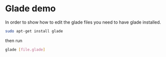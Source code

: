 # Glade demo

In order to show how to edit the glade files you need to have glade installed.

```bash
sudo apt-get install glade
```

then run

```bash
glade [file.glade]
```
